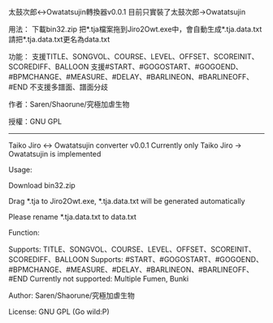 太鼓次郎<->Owatatsujin轉換器v0.0.1
目前只實裝了太鼓次郎->Owatatsujin

用法：
下載bin32.zip
把*.tja檔案拖到Jiro2Owt.exe中，會自動生成*.tja.data.txt
請把*.tja.data.txt更名為data.txt

功能：
支援TITLE、SONGVOL、COURSE、LEVEL、OFFSET、SCOREINIT、SCOREDIFF、BALLOON
支援#START、#GOGOSTART、#GOGOEND、#BPMCHANGE、#MEASURE、#DELAY、#BARLINEON、#BARLINEOFF、#END
不支援多譜面、譜面分歧

作者：Saren/Shaorune/究極加虐生物

授權：GNU GPL
___________________________________
Taiko Jiro <-> Owatatsujin converter v0.0.1
Currently only Taiko Jiro -> Owatatsujin is implemented



Usage:

Download bin32.zip

Drag *.tja to Jiro2Owt.exe, *.tja.data.txt will be generated automatically

Please rename *.tja.data.txt to data.txt



Function:

Supports: TITLE、SONGVOL、COURSE、LEVEL、OFFSET、SCOREINIT、SCOREDIFF、BALLOON
Supports: #START、#GOGOSTART、#GOGOEND、#BPMCHANGE、#MEASURE、#DELAY、#BARLINEON、#BARLINEOFF、#END
Currently not supported: Multiple Fumen, Bunki



Author: Saren/Shaorune/究極加虐生物



License: GNU GPL (Go wild:P) 
